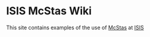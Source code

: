 # ISIS McStas Wiki

This site contains examples of the use of [McStas](https:/http://mcstas.org/) at [ISIS](https://www.isis.stfc.ac.uk/)

